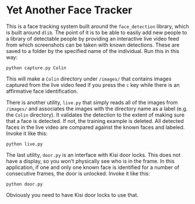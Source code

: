 # Yet Another Face Tracker

This is a face tracking system built around the
`face_detection` library, which is built around
`dlib`.  The point of it is to be able to easily
add new people to a library of detectable people
by providing an interactive live video feed from
which screenshots can be taken with known 
detections.  These are saved to a folder by
the specified name of the individual.  Run this 
in this way:

```
python capture.py Colin
```

This will make a `Colin` directory under `/images/`
that contains images captured from the live 
video feed if you press the `c` key while there is
an affirmative face identification.

There is another utility, `live.py` that simply
reads all of the images from `/images/` and
associates the images with the directory name as a
label (e.g. the `Colin` directory).  It validates
the detection to the extent of making sure that a
face is detected.  If not, the training example
is deleted.  All detected faces in the live 
video are compared against the known faces and 
labeled.  Invoke it like this:

```
python live.py
```

The last utility, `door.py` is an interface with 
Kisi door locks.  This does not have a display,
so you won't physically see who is in the frame.  In
this application, if one and only one known face is
identified for a number of consecutive frames, the
door is unlocked.  Invoke it like this:

```
python door.py
```

Obviously you need to have Kisi door locks to 
use that.

